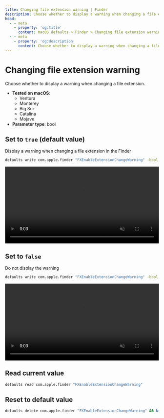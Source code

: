 ```yaml
---
title: Changing file extension warning | Finder
description: Choose whether to display a warning when changing a file extension.
head:
  - - meta
    - property: 'og:title'
      content: macOS defaults > Finder > Changing file extension warning
  - - meta
    - property: 'og:description'
      content: Choose whether to display a warning when changing a file extension.
---
```


# Changing file extension warning

Choose whether to display a warning when changing a file extension.

<!-- break lists -->

- **Tested on macOS**:
  - Ventura
  - Monterey
  - Big Sur
  - Catalina
  - Mojave
- **Parameter type**: bool

## Set to `true` (default value)

Display a warning when changing a file extension in the Finder

```bash
defaults write com.apple.finder "FXEnableExtensionChangeWarning" -bool "true" && killall Finder
```

<video autoplay loop muted playsinline width="739" height="416" style="max-width: 100%; height: auto">
  <source src="./images/FXEnableExtensionChangeWarning/true.mp4" type="video/mp4">
  Example output with value set to true
</video>

## Set to `false`

Do not display the warning

```bash
defaults write com.apple.finder "FXEnableExtensionChangeWarning" -bool "false" && killall Finder
```

<video autoplay loop muted playsinline width="739" height="416" style="max-width: 100%; height: auto">
  <source src="./images/FXEnableExtensionChangeWarning/false.mp4" type="video/mp4">
  Example output with value set to false
</video>

## Read current value

```bash
defaults read com.apple.finder "FXEnableExtensionChangeWarning"
```

## Reset to default value

```bash
defaults delete com.apple.finder "FXEnableExtensionChangeWarning" && killall Finder
```
